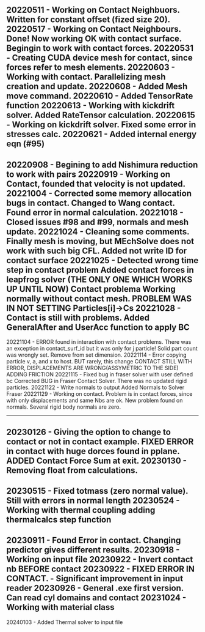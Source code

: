 20220511 - Working on Contact Neighbuors. Written for constant offset (fized size 20). 
20220517 - Working on Contact Neighbours. Done! Now working OK with contact surface.
            Begingin to work with contact forces. 
20220531 - Creating CUDA device mesh for contact, since forces refer to mesh elements. 
20220603 - Working with contact. Parallelizing mesh creation and update. 
20220608 - Added Mesh move command. 
20220610 - Added TensorRate function 
20220613 - Working with kickdrift solver. Added RateTensor calculation.
20220615 - Working on kickdrift solver. Fixed some error in stresses calc.
20220621 - Added internal energy eqn (#95)
---------------------------------------------------------
20220908 - Begining to add Nishimura reduction to work with pairs
20220919 - Working on Contact, founded that velocity is not updated. 
20221004 - Corrected some memory allocation bugs in contact.
           Changed to Wang contact.
           Found error in normal calculation.
20221018 - Closed issues #98 and #99, normals and mesh update.
20221024 - Cleaning some comments. Finally mesh is moving, but MEchSolve does not work with such big CFL.
           Added not write ID for contact surface
20221025 - Detected  wrong time step in contact problem
           Added contact forces in leapfrog solver (THE ONLY ONE WHICH WORKS UP UNTIL NOW)
           Contact problema Working normally without contact mesh. 
           PROBLEM WAS IN NOT SETTING Particles[i]->Cs
20221028 - Contact is still with problems. 
           Added GeneralAfter and UserAcc function to apply BC 
--------------------------------------------------------------
20221104 - ERROR found in interaction with contact problems. 
           There was an exception in contact_surf_id but it was only for j particle! 
           Solid part count was wrongly set. Remove from set dimension.
20221114 - Error copying particle v, a, and x to host. BUT rarely, this change
           CONTACT STILL WITH ERROR, DISPLACEMENTS ARE WRONG(ASSYMETRIC TO THE SIDE)
           ADDING FRICTION
20221115 - Fixed bug in fraser solver with user defined bc
           Corrected BUG in Fraser Contact Solver. There was no updated rigid particles. 
20221122 - Write normals to output
           Added Normals to Solver Fraser
20221129 - Working on contact. Problem is in contact forces, since with only displacements and same Nbs are ok.
           New problem found on normals. 
           Several  rigid body normals are zero.
           
--------------------------------------------------------------
20230126 - Giving the option to change to contact or not in contact example.
           FIXED ERROR in contact with huge dorces found in pplane.
           ADDED Contact Force Sum at exit.
20230130 - Removing float from calculations.
--------------------------------------------------------------
20230515 - Fixed totmass (zero normal value). Still with errors in normal length
20230524 - Working with thermal coupling adding thermalcalcs step function
--------------------------------------------------------------
20230911 - Found Error in contact. Changing predictor gives different results.
20230918 - Working on input file
20230922 - Invert contact nb BEFORE contact
20230922 - FIXED ERROR IN CONTACT.
         - Significant improvement in input reader
20230926 - General .exe first version. Can read cyl domains and contact
20231024 - Working with  material class
--------------------------------------------------------------
20240103 - Added Thermal solver to input file
